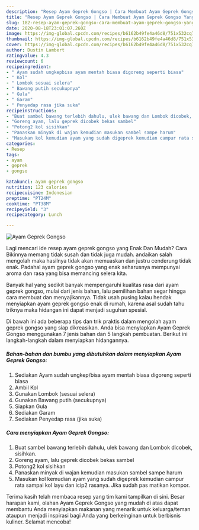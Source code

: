 ```yaml
---
description: "Resep Ayam Geprek Gongso | Cara Membuat Ayam Geprek Gongso Yang Bikin Ngiler"
title: "Resep Ayam Geprek Gongso | Cara Membuat Ayam Geprek Gongso Yang Bikin Ngiler"
slug: 182-resep-ayam-geprek-gongso-cara-membuat-ayam-geprek-gongso-yang-bikin-ngiler
date: 2020-08-18T23:01:07.260Z
image: https://img-global.cpcdn.com/recipes/b6162b49fe4a46d8/751x532cq70/ayam-geprek-gongso-foto-resep-utama.jpg
thumbnail: https://img-global.cpcdn.com/recipes/b6162b49fe4a46d8/751x532cq70/ayam-geprek-gongso-foto-resep-utama.jpg
cover: https://img-global.cpcdn.com/recipes/b6162b49fe4a46d8/751x532cq70/ayam-geprek-gongso-foto-resep-utama.jpg
author: Dustin Lambert
ratingvalue: 4.3
reviewcount: 6
recipeingredient:
- " Ayam sudah ungkepbisa ayam mentah biasa digoreng seperti biasa"
- " Kol"
- " Lombok sesuai selera"
- " Bawang putih secukupnya"
- " Gula"
- " Garam"
- " Penyedap rasa jika suka"
recipeinstructions:
- "Buat sambel bawang terlebih dahulu, ulek bawang dan Lombok dicobek, sisihkan."
- "Goreng ayam, lalu geprek dicobek bekas sambel"
- "Potong2 kol sisihkan"
- "Panaskan minyak di wajan kemudian masukan sambel sampe harum"
- "Masukan kol kemudian ayam yang sudah digeprek kemudian campur rata sampai kol layu dan icip2 rasanya. Jika sudah pas matikan kompor."
categories:
- Resep
tags:
- ayam
- geprek
- gongso

katakunci: ayam geprek gongso 
nutrition: 123 calories
recipecuisine: Indonesian
preptime: "PT24M"
cooktime: "PT38M"
recipeyield: "3"
recipecategory: Lunch

---
```



![Ayam Geprek Gongso](https://img-global.cpcdn.com/recipes/b6162b49fe4a46d8/751x532cq70/ayam-geprek-gongso-foto-resep-utama.jpg)

Lagi mencari ide resep ayam geprek gongso yang Enak Dan Mudah? Cara Bikinnya memang tidak susah dan tidak juga mudah. andaikan salah mengolah maka hasilnya tidak akan memuaskan dan justru cenderung tidak enak. Padahal ayam geprek gongso yang enak seharusnya mempunyai aroma dan rasa yang bisa memancing selera kita.



Banyak hal yang sedikit banyak mempengaruhi kualitas rasa dari ayam geprek gongso, mulai dari jenis bahan, lalu pemilihan bahan segar hingga cara membuat dan menyajikannya. Tidak usah pusing kalau hendak menyiapkan ayam geprek gongso enak di rumah, karena asal sudah tahu triknya maka hidangan ini dapat menjadi suguhan spesial.


Di bawah ini ada beberapa tips dan trik praktis dalam mengolah ayam geprek gongso yang siap dikreasikan. Anda bisa menyiapkan Ayam Geprek Gongso menggunakan 7 jenis bahan dan 5 langkah pembuatan. Berikut ini langkah-langkah dalam menyiapkan hidangannya.

<!--inarticleads1-->

##### Bahan-bahan dan bumbu yang dibutuhkan dalam menyiapkan Ayam Geprek Gongso:

1. Sediakan  Ayam sudah ungkep/bisa ayam mentah biasa digoreng seperti biasa
1. Ambil  Kol
1. Gunakan  Lombok (sesuai selera)
1. Gunakan  Bawang putih (secukupnya)
1. Siapkan  Gula
1. Sediakan  Garam
1. Sediakan  Penyedap rasa (jika suka)




<!--inarticleads2-->

##### Cara menyiapkan Ayam Geprek Gongso:

1. Buat sambel bawang terlebih dahulu, ulek bawang dan Lombok dicobek, sisihkan.
1. Goreng ayam, lalu geprek dicobek bekas sambel
1. Potong2 kol sisihkan
1. Panaskan minyak di wajan kemudian masukan sambel sampe harum
1. Masukan kol kemudian ayam yang sudah digeprek kemudian campur rata sampai kol layu dan icip2 rasanya. Jika sudah pas matikan kompor.




Terima kasih telah membaca resep yang tim kami tampilkan di sini. Besar harapan kami, olahan Ayam Geprek Gongso yang mudah di atas dapat membantu Anda menyiapkan makanan yang menarik untuk keluarga/teman ataupun menjadi inspirasi bagi Anda yang berkeinginan untuk berbisnis kuliner. Selamat mencoba!
